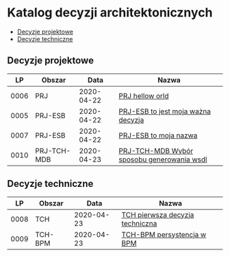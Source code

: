 
# Katalog decyzji architektonicznych

- [Decyzje projektowe](#decyzje-projektowe)
- [Decyzje techniczne](#decyzje-techniczne)

## Decyzje projektowe

|LP|Obszar|Data|Nazwa|
|-|-|-|-|
|0006|PRJ|2020-04-22|[PRJ hellow orld](0006-PRJ-hellow-orld.md)|
|0005|PRJ-ESB|2020-04-22|[PRJ-ESB to jest moja ważna decyzja](0005-PRJ-ESB-to-jest-moja-ważna-decyzja.md)|
|0007|PRJ-ESB|2020-04-22|[PRJ-ESB to moja nazwa](0007-PRJ-ESB-to-moja-nazwa.md)|
|0010|PRJ-TCH-MDB|2020-04-23|[PRJ-TCH-MDB Wybór sposobu generowania wsdl](0010-PRJ-TCH-MDB-wybór-sposobu-generowania-wsdl.md)|
## Decyzje techniczne

|LP|Obszar|Data|Nazwa|
|-|-|-|-|
|0008|TCH|2020-04-23|[TCH pierwsza decyzja techniczna](0008-TCH-pierwsza-decyzja-techniczna.md)|
|0009|TCH-BPM|2020-04-23|[TCH-BPM persystencja w BPM](0009-TCH-BPM-persystencja-w-bpm.md)|
